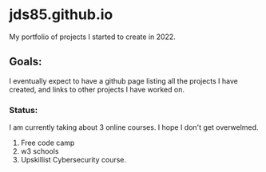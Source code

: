 # jds85.github.io
My portfolio of projects I started to create in 2022.

## Goals:
I eventually expect to have a github page listing all the projects I have created, and links to other projects I have worked on.

### Status:
I am currently taking about 3 online courses. I hope I don't get overwelmed. 
1. Free code camp
2. w3 schools
3. Upskillist Cybersecurity course.
